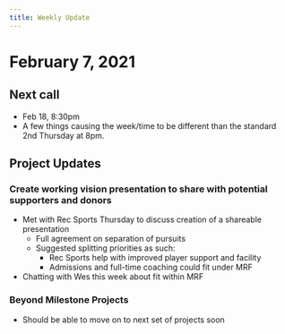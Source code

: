 ```yaml
---
title: Weekly Update
---
```

# February 7, 2021

## Next call
- Feb 18, 8:30pm
- A few things causing the week/time to be different than the standard 2nd Thursday at 8pm.

## Project Updates
### Create working vision presentation to share with potential supporters and donors
- Met with Rec Sports Thursday to discuss creation of a shareable presentation
  - Full agreement on separation of pursuits
  - Suggested splitting priorities as such:
    - Rec Sports help with improved player support and facility
    - Admissions and full-time coaching could fit under MRF
- Chatting with Wes this week about fit within MRF

### Beyond Milestone Projects
- Should be able to move on to next set of projects soon
